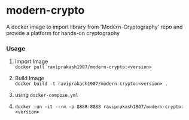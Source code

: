 # modern-crypto  

A docker image to import library from 'Modern-Cryptography' repo and provide a platform for hands-on cryptography 

### Usage  

1. Import Image  
```docker pull raviprakash1907/modern-crypto:<version>```  

2. Build Image  
```docker build -t raviprakash1907/modern-crypto:<version> .```  

3. using `docker-compose.yml`  
2. ```docker run -it --rm -p 8888:8888 raviprakash1907/modern-crypto:<version>```  